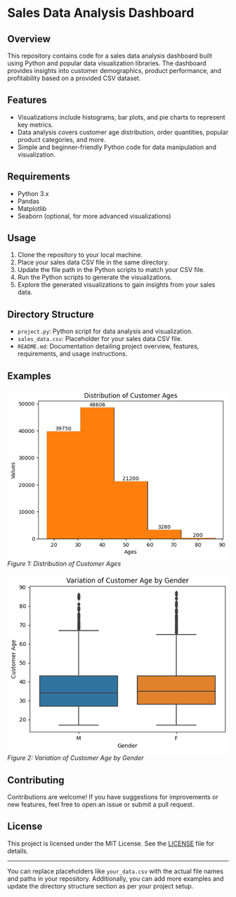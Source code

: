 

# Sales Data Analysis Dashboard

## Overview
This repository contains code for a sales data analysis dashboard built using Python and popular data visualization libraries. The dashboard provides insights into customer demographics, product performance, and profitability based on a provided CSV dataset.

## Features
- Visualizations include histograms, bar plots, and pie charts to represent key metrics.
- Data analysis covers customer age distribution, order quantities, popular product categories, and more.
- Simple and beginner-friendly Python code for data manipulation and visualization.

## Requirements
- Python 3.x
- Pandas
- Matplotlib
- Seaborn (optional, for more advanced visualizations)

## Usage
1. Clone the repository to your local machine.
2. Place your sales data CSV file in the same directory.
3. Update the file path in the Python scripts to match your CSV file.
4. Run the Python scripts to generate the visualizations.
5. Explore the generated visualizations to gain insights from your sales data.

## Directory Structure
- `project.py`: Python script for data analysis and visualization.
- `sales_data.csv`: Placeholder for your sales data CSV file.
- `README.md`: Documentation detailing project overview, features, requirements, and usage instructions.

## Examples
![Distribution of Customer Ages](display1.png)
*Figure 1: Distribution of Customer Ages*

![Variation of Customer Age by Gender](display2.png)
*Figure 2: Variation of Customer Age by Gender*

[//]: # (Add more examples here)

## Contributing
Contributions are welcome! If you have suggestions for improvements or new features, feel free to open an issue or submit a pull request.

## License
This project is licensed under the MIT License. See the [LICENSE](LICENSE) file for details.

---

You can replace placeholders like `your_data.csv` with the actual file names and paths in your repository. Additionally, you can add more examples and update the directory structure section as per your project setup.

